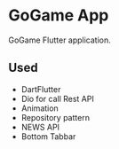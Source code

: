 # GoGame App
GoGame Flutter application.
## Used
- DartFlutter
- Dio for call Rest API
- Animation
- Repository pattern
- NEWS API
- Bottom Tabbar 
